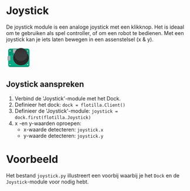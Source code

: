 # Joystick
De joystick module is een analoge joystick met een klikknop. Het is ideaal om te gebruiken als spel controller, of om een ​​robot te bedienen. Met een joystick kan je iets laten bewegen in een assenstelsel (x & y).

![joystick](/rpi-flotilla/assets/joystick.png)

## Joystick aanspreken
1. Verbind de 'Joystick'-module met het Dock.
2. Definieer het dock: `dock = flotilla.Client()`
3. Definieer de 'Joystick'-module: `joystick = dock.first(flotilla.Joystick)`
4. x -en y-waarden oproepen: 
    - x-waarde detecteren: `joystick.x`
    - y-waarde detecteren: `joystick.y`

# Voorbeeld
Het bestand `joystick.py` illustreert een voorbij waarbij je het `Dock` en de `Joystick`-module voor nodig hebt.